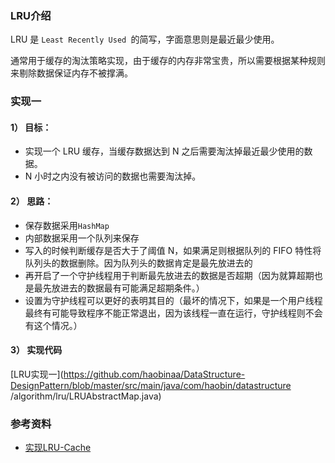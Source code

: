 ### LRU介绍

LRU 是 `Least Recently Used `的简写，字面意思则是最近最少使用。

通常用于缓存的淘汰策略实现，由于缓存的内存非常宝贵，所以需要根据某种规则来剔除数据保证内存不被撑满。

### 实现一

#### 1） 目标：
- 实现一个 LRU 缓存，当缓存数据达到 N 之后需要淘汰掉最近最少使用的数据。
- N 小时之内没有被访问的数据也需要淘汰掉。

#### 2） 思路：
- 保存数据采用`HashMap`
- 内部数据采用一个队列来保存
- 写入的时候判断缓存是否大于了阈值 N，如果满足则根据队列的 FIFO 特性将队列头的数据删除。因为队列头的数据肯定是最先放进去的
- 再开启了一个守护线程用于判断最先放进去的数据是否超期（因为就算超期也是最先放进去的数据最有可能满足超期条件。）
- 设置为守护线程可以更好的表明其目的（最坏的情况下，如果是一个用户线程最终有可能导致程序不能正常退出，因为该线程一直在运行，守护线程则不会有这个情况。）

#### 3） 实现代码

[LRU实现一](https://github.com/haobinaa/DataStructure-DesignPattern/blob/master/src/main/java/com/haobin/datastructure
/algorithm/lru/LRUAbstractMap.java)

### 参考资料
- [实现LRU-Cache](https://crossoverjie.top/2018/04/07/algorithm/LRU-cache/)